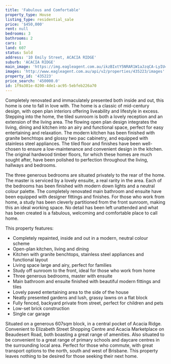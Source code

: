 ```yaml
---
title: 'Fabulous and Comfortable'
property_type: House
listing_type: residential_sale
price: '$450,000'
rent: null
bedrooms: 3
bathrooms: 2
cars: 1
land: 607
status: Sold
address: '10 Emily Street, ACACIA RIDGE'
suburb: 'ACACIA RIDGE'
main_image: 'https://img.eagleagent.com.au/ikzBIxtY5NRAR1W1aJzqCA-LyIU=/1280x854/smart/https://s3-us-west-2.amazonaws.com/eagleagent-orig/images/6821918/128206250-image-M.jpg'
images: 'http://www.eagleagent.com.au/api/v2/properties/435223/images'
property_id: '435223'
price_search: '450000.0'
id: 1f9a301e-0200-4de1-ac95-5ebfeb226a70
---
```

Completely renovated and immaculately presented both inside and out, this home is one to fall in love with. The home is a classic of mid-century design, with open plan interiors offering liveability and lifestyle in excess. Stepping into the home, the tiled sunroom is both a lovely reception and an extension of the living area. The flowing open plan design integrates the living, dining and kitchen into an airy and functional space, perfect for easy entertaining and relaxation. The modern kitchen has been finished with granite benchtops and glossy two pac cabinetry, and equipped with stainless steel appliances. The tiled floor and finishes have been well-chosen to ensure a low-maintenance and convenient design in the kitchen. The original hardwood timber floors, for which these homes are much sought after, have been polished to perfection throughout the living, hallways and bedrooms.

The three generous bedrooms are situated privately to the rear of the home. The master is serviced by a lovely ensuite, a real rarity in the area. Each of the bedrooms has been finished with modern down lights and a neutral colour palette. The completely renovated main bathroom and ensuite have been equipped with designer fittings and finishes. For those who work from home, a study has been cleverly partitioned from the front sunroom, making this an ideal working space. No detail has been left unattended and what has been created is a fabulous, welcoming and comfortable place to call home.

This property features:

*  Completely repainted, inside and out in a modern, neutral colour scheme
*  Open-plan kitchen, living and dining
*  Kitchen with granite benchtops, stainless steel appliances and functional layout
*  Living space large and airy, perfect for families
*  Study off sunroom to the front, ideal for those who work from home
*  Three generous bedrooms, master with ensuite
*  Main bathroom and ensuite finished with beautiful modern fittings and tiles
*  Lovely paved entertaining area to the side of the house
*  Neatly presented gardens and lush, grassy lawns on a flat block
*  Fully fenced, backyard private from street, perfect for children and pets
*  Low-set brick construction
*  Single car garage

Situated on a generous 607sqm block, in a central pocket of Acacia Ridge. Convenient to Elizabeth Street Shopping Centre and Acacia Marketplace on Beaudesert Road, both boasting a great range of amenities. Also situated to be convenient to a great range of primary schools and daycare centres in the surrounding local area. Perfect for those who commute, with great transport options to the north, south and west of Brisbane. This property leaves nothing to be desired for those seeking their next home.